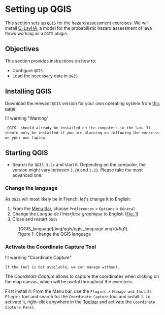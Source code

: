 # Setting up QGIS

This section sets up `QGIS` for the hazard assessment exercises. We will install [Q–LavHA](https://we.vub.ac.be/en/q-lavha), a model for the probabilistic hazard assessment of lava flows working as a `QGIS` plugin. 

## Objectives

This section provides instructions on how to:

- Configure `QGIS`.
- Load the necessary data in `QGIS`.

## Installing QGIS 

Download the relevant `QGIS` version for your own operating system from [this page](https://qgis.org/en/site/forusers/download.html).

!!! warning "Warning"

    `QGIS` should already be installed on the computers in the lab. It should only be installed if you are planning on following the exercise on your own laptop. 


## Starting QGIS

- Search for `QGIS 3.2x` and start it. Depending on the computer, the version might vary between `3.20` and `3.23`. Please take the most advanced one. 

### Change the language

As `QGIS` will most likely be in French, let's change it to English:

1. From the [Menu Bar](QGIS_Intro.md#the-qgis-interface), choose `Préférences` > `Options` > `Général`
2. Change the *Langue de l'interface graphique* to English ([Fig. 1](#fig1))
3. Close and restart `QGIS`

<figure markdown>
  ![QGIS_language](img/qgis/qgis_language.png){#fig1}
  <figcaption>Figure 1: Change the QGIS language</figcaption>
</figure>

### Activate the Coordinate Capture Tool

!!! warning "Coordinate Capture"

    If the tool is not available, we can manage without.

The *Coordinate Capture* allows to capture the coordinates when clicking on the map canvas, which will be useful throughout the exercices.

First install it: From the Menu bar, use the `Plugins > Manage and Install Plugins` tool and search for the `Coordinate Capture` tool and install it. To activate it, right-click anywhere in the [Toolbar](QGIS_Intro.md#the-qgis-interface) and activate the `Coordinate Capture Panel`.

